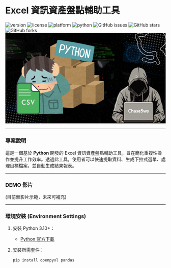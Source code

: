 # Excel 資訊資產盤點輔助工具

![version](https://img.shields.io/badge/version-1.0.0-blue)
![license](https://img.shields.io/badge/license-MIT-green)
![platform](https://img.shields.io/badge/platform-Windows-red)
![python](https://img.shields.io/badge/python-3.10%2B-yellow)
![GitHub issues](https://img.shields.io/github/issues/chase5ws/forward-tek_key_excel)
![GitHub stars](https://img.shields.io/github/stars/chase5ws/forward-tek_key_excel)
![GitHub forks](https://img.shields.io/github/forks/chase5ws/forward-tek_key_excel)
![icon](asset/icon.png)

---

### 專案說明

這是一個基於 **Python** 開發的 Excel 資訊資產盤點輔助工具，旨在簡化重複性操作並提升工作效率。透過此工具，使用者可以快速提取資料、生成下拉式選單、處理目標檔案，並自動生成結果報表。

---

### DEMO 影片

(目前無影片示範，未來可補充)

---

### 環境安裝 (Environment Settings)

1. 安裝 Python 3.10+：
   - [Python 官方下載](https://www.python.org/downloads/)

2. 安裝所需套件：
   ```bash
   pip install openpyxl pandas
